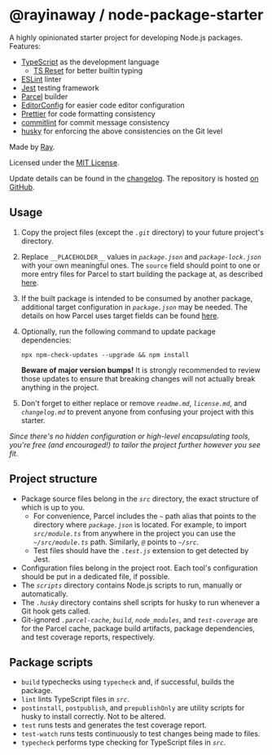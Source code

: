 # @rayinaway / node-package-starter

A highly opinionated starter project for developing Node.js packages. Features:

- [TypeScript](https://www.typescriptlang.org) as the development language
  - [TS Reset](https://www.totaltypescript.com/ts-reset) for better builtin typing
- [ESLint](https://eslint.org) linter
- [Jest](https://jestjs.io) testing framework
- [Parcel](https://parceljs.org) builder
- [EditorConfig](https://editorconfig.org) for easier code editor configuration
- [Prettier](https://prettier.io) for code formatting consistency
- [commitlint](https://commitlint.js.org) for commit message consistency
- [husky](https://typicode.github.io/husky) for enforcing the above consistencies on the Git level

Made by [Ray](https://rayinaway.github.io).

Licensed under the [MIT License](./license.md).

Update details can be found in the [changelog](./changelog.md). The repository is hosted [on GitHub](https://github.com/rayinaway/node-package-starter).

## Usage

1. Copy the project files (except the _`.git`_ directory) to your future project's directory.

2. Replace `__PLACEHOLDER__` values in _`package.json`_ and _`package-lock.json`_ with your own meaningful ones. The `source` field should point to one or more entry files for Parcel to start building the package at, as described [here](https://parceljs.org/features/targets/#entries).

3. If the built package is intended to be consumed by another package, additional target configuration in _`package.json`_ may be needed. The details on how Parcel uses target fields can be found [here](https://parceljs.org/features/targets/#library-targets).

4. Optionally, run the following command to update package dependencies:

   ```shell
   npx npm-check-updates --upgrade && npm install
   ```

   **Beware of major version bumps!** It is strongly recommended to review those updates to ensure that breaking changes will not actually break anything in the project.

5. Don't forget to either replace or remove _`readme.md`_, _`license.md`_, and _`changelog.md`_ to prevent anyone from confusing your project with this starter.

_Since there's no hidden configuration or high-level encapsulating tools, you're free (and encouraged!) to tailor the project further however you see fit._

## Project structure

- Package source files belong in the _`src`_ directory, the exact structure of which is up to you.
  - For convenience, Parcel includes the _`~`_ path alias that points to the directory where _`package.json`_ is located. For example, to import _`src/module.ts`_ from anywhere in the project you can use the _`~/src/module.ts`_ path. Similarly, _`@`_ points to _`~/src`_.
  - Test files should have the _`.test.js`_ extension to get detected by Jest.
- Configuration files belong in the project root. Each tool's configuration should be put in a dedicated file, if possible.
- The _`scripts`_ directory contains Node.js scripts to run, manually or automatically.
- The _`.husky`_ directory contains shell scripts for husky to run whenever a Git hook gets called.
- Git-ignored _`.parcel-cache`_, _`build`_, _`node_modules`_, and _`test-coverage`_ are for the Parcel cache, package build artifacts, package dependencies, and test coverage reports, respectively.

## Package scripts

- `build` typechecks using `typecheck` and, if successful, builds the package.
- `lint` lints TypeScript files in _`src`_.
- `postinstall`, `postpublish`, and `prepublishOnly` are utility scripts for husky to install correctly. Not to be altered.
- `test` runs tests and generates the test coverage report.
- `test-watch` runs tests continuously to test changes being made to files.
- `typecheck` performs type checking for TypeScript files in _`src`_.
